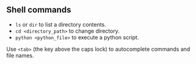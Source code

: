 ## Shell commands
* `ls` or `dir` to list a directory contents.
* `cd <directory_path>` to change directory.
* `python <python_file>` to execute a python script.

Use `<tab>` (the key above the caps lock) to autocomplete commands and file names.
